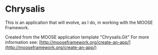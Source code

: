 Chrysalis
========

This is an application that will evolve, as I do, in working with the MOOSE Framework.

Created from the MOOSE application template "Chrysalis.Git"
For more information see: [http://mooseframework.org/create-an-app/](http://mooseframework.org/create-an-app/)
